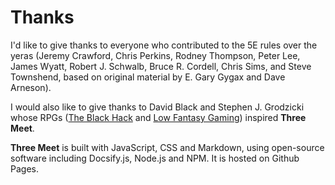 # Thanks

I'd like to give thanks to everyone who contributed to the 5E rules over the yeras (Jeremy Crawford, Chris Perkins, Rodney Thompson, Peter Lee, James Wyatt, Robert J. Schwalb, Bruce R. Cordell, Chris Sims, and Steve Townshend, based on original material by E. Gary Gygax and Dave Arneson).

I would also like to give thanks to David Black and Stephen J. Grodzicki whose RPGs ([The Black Hack](https://squarehex.myshopify.com/products/the-black-hack-2nd-rule-book) and [Low Fantasy Gaming](https://lowfantasygaming.com/)) inspired **Three Meet**.

**Three Meet** is built with JavaScript, CSS and Markdown, using open-source software including Docsify.js, Node.js and NPM. It is hosted on Github Pages.

